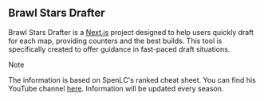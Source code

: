 ## Brawl Stars Drafter

Brawl Stars Drafter is a [Next.js](https://nextjs.org/) project designed to help users quickly draft for each map, providing counters and the best builds. This tool is specifically created to offer guidance in fast-paced draft situations.

> [!NOTE] 
> The information is based on SpenLC's ranked cheat sheet. You can find his YouTube channel [here](https://www.youtube.com/channel/UCsuS8BRN4y6_QoBvAqTtSSg). Information will be updated every season.
